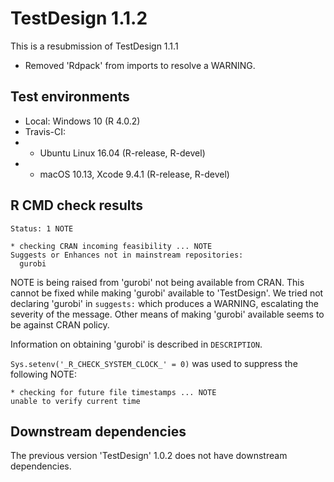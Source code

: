 # TestDesign 1.1.2

This is a resubmission of TestDesign 1.1.1

* Removed 'Rdpack' from imports to resolve a WARNING.

## Test environments

* Local: Windows 10 (R 4.0.2)
* Travis-CI:
* * Ubuntu Linux 16.04 (R-release, R-devel)
* * macOS 10.13, Xcode 9.4.1 (R-release, R-devel)

## R CMD check results

```
Status: 1 NOTE

* checking CRAN incoming feasibility ... NOTE
Suggests or Enhances not in mainstream repositories:
  gurobi
```

NOTE is being raised from 'gurobi' not being available from CRAN. This cannot be fixed while making 'gurobi' available to 'TestDesign'. We tried not declaring 'gurobi' in `suggests:` which produces a WARNING, escalating the severity of the message. Other means of making 'gurobi' available seems to be against CRAN policy.

Information on obtaining 'gurobi' is described in `DESCRIPTION`.

`Sys.setenv('_R_CHECK_SYSTEM_CLOCK_' = 0)` was used to suppress the following NOTE:

```
* checking for future file timestamps ... NOTE
unable to verify current time
```

## Downstream dependencies

The previous version 'TestDesign' 1.0.2 does not have downstream dependencies.
